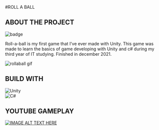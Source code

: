 #ROLL A BALL 

## ABOUT THE PROJECT 

![badge](https://img.shields.io/github/last-commit/kiwuz/Roll-A-Ball_12.2021?style=for-the-badge)

Roll-a-ball is my first game that I've ever made with Unity. 
This game was made to learn the basics of game developing with Unity and c# during my third year of IT studying. 
Finished in december 2021.

![rollaball gif](https://user-images.githubusercontent.com/49866616/163268229-31a1025d-4348-42e8-b557-9e2789b28f6b.gif)


## BUILD WITH

![Unity](https://img.shields.io/badge/unity-%23000000.svg?style=for-the-badge&logo=unity&logoColor=white) <br />
![C#](https://img.shields.io/badge/c%23-%23239120.svg?style=for-the-badge&logo=c-sharp&logoColor=white)

## YOUTUBE GAMEPLAY
[![IMAGE ALT TEXT HERE](https://img.youtube.com/vi/KL9NFNt4a1c/0.jpg)](https://www.youtube.com/watch?v=KL9NFNt4a1c)

